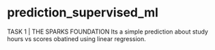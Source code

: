 # prediction_supervised_ml
TASK 1 | THE SPARKS FOUNDATION
Its a simple prediction about study hours vs scores obatined using linear regression.
